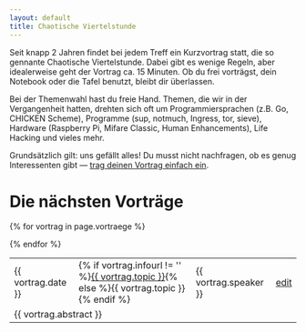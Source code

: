 ```yaml
---
layout: default
title: Chaotische Viertelstunde
---
```


Seit knapp 2 Jahren findet bei jedem Treff ein Kurzvortrag statt, die so
gennante Chaotische Viertelstunde. Dabei gibt es wenige Regeln, aber
idealerweise geht der Vortrag ca. 15 Minuten. Ob du frei vorträgst, dein
Notebook oder die Tafel benutzt, bleibt dir überlassen.

Bei der Themenwahl hast du freie Hand. Themen, die wir in der Vergangenheit
hatten, drehten sich oft um Programmiersprachen (z.B. Go, CHICKEN Scheme),
Programme (sup, notmuch, Ingress, tor, sieve), Hardware (Raspberry Pi, Mifare
Classic, Human Enhancements), Life Hacking und vieles mehr.

Grundsätzlich gilt: uns gefällt alles! Du musst nicht nachfragen, ob es genug
Interessenten gibt — <a href="edit_c14.html">trag deinen Vortrag einfach ein</a>.

# Die nächsten Vorträge

<table>
{% for vortrag in page.vortraege %}
	<tr>
		<td>{{ vortrag.date }}</td>
		<td>{% if vortrag.infourl != '' %}<a href="{{ vortrag.infourl }}">{{ vortrag.topic }}</a>{% else %}{{ vortrag.topic }}{% endif %}</td>
		<td>{{ vortrag.speaker }}</td>
		<td><a href="edit_c14.html?id={{ vortrag.id }}">edit</a></td>
	</tr>
	<tr class="space">
		<td colspan="3">{{ vortrag.abstract }}</td>
	</tr>

{% endfor %}
</table>
